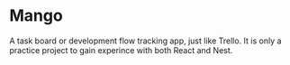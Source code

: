 # Mango

A task board or development flow tracking app, just like Trello.
It is only a practice project to gain experince with both React and Nest.
